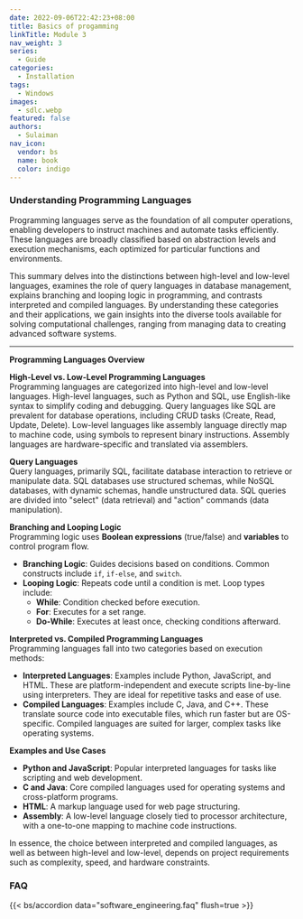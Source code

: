 ```yaml
---
date: 2022-09-06T22:42:23+08:00
title: Basics of progamming
linkTitle: Module 3
nav_weight: 3
series: 
  - Guide
categories:
  - Installation
tags:
  - Windows
images:
  - sdlc.webp
featured: false
authors:
  - Sulaiman
nav_icon:
  vendor: bs
  name: book
  color: indigo
---
```

### Understanding Programming Languages

Programming languages serve as the foundation of all computer operations, enabling developers to instruct machines and automate tasks efficiently. These languages are broadly classified based on abstraction levels and execution mechanisms, each optimized for particular functions and environments. 

This summary delves into the distinctions between high-level and low-level languages, examines the role of query languages in database management, explains branching and looping logic in programming, and contrasts interpreted and compiled languages. By understanding these categories and their applications, we gain insights into the diverse tools available for solving computational challenges, ranging from managing data to creating advanced software systems.


---

**Programming Languages Overview**

**High-Level vs. Low-Level Programming Languages**  
Programming languages are categorized into high-level and low-level languages. High-level languages, such as Python and SQL, use English-like syntax to simplify coding and debugging. Query languages like SQL are prevalent for database operations, including CRUD tasks (Create, Read, Update, Delete). Low-level languages like assembly language directly map to machine code, using symbols to represent binary instructions. Assembly languages are hardware-specific and translated via assemblers.

**Query Languages**  
Query languages, primarily SQL, facilitate database interaction to retrieve or manipulate data. SQL databases use structured schemas, while NoSQL databases, with dynamic schemas, handle unstructured data. SQL queries are divided into "select" (data retrieval) and "action" commands (data manipulation).

**Branching and Looping Logic**  
Programming logic uses **Boolean expressions** (true/false) and **variables** to control program flow.  
- **Branching Logic**: Guides decisions based on conditions. Common constructs include `if`, `if-else`, and `switch`.  
- **Looping Logic**: Repeats code until a condition is met. Loop types include:
  - **While**: Condition checked before execution.
  - **For**: Executes for a set range.
  - **Do-While**: Executes at least once, checking conditions afterward.

**Interpreted vs. Compiled Programming Languages**  
Programming languages fall into two categories based on execution methods:  
- **Interpreted Languages**: Examples include Python, JavaScript, and HTML. These are platform-independent and execute scripts line-by-line using interpreters. They are ideal for repetitive tasks and ease of use.  
- **Compiled Languages**: Examples include C, Java, and C++. These translate source code into executable files, which run faster but are OS-specific. Compiled languages are suited for larger, complex tasks like operating systems.

**Examples and Use Cases**  
- **Python and JavaScript**: Popular interpreted languages for tasks like scripting and web development.  
- **C and Java**: Core compiled languages used for operating systems and cross-platform programs.  
- **HTML**: A markup language used for web page structuring.  
- **Assembly**: A low-level language closely tied to processor architecture, with a one-to-one mapping to machine code instructions.

In essence, the choice between interpreted and compiled languages, as well as between high-level and low-level, depends on project requirements such as complexity, speed, and hardware constraints.

### FAQ

{{< bs/accordion data="software_engineering.faq" flush=true >}}